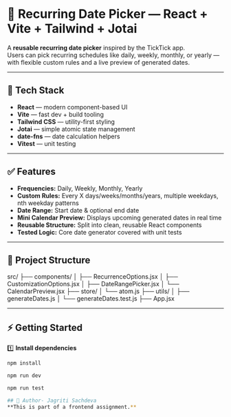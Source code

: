 # 📅 Recurring Date Picker — React + Vite + Tailwind + Jotai

A **reusable recurring date picker** inspired by the TickTick app.  
Users can pick recurring schedules like daily, weekly, monthly, or yearly — with flexible custom rules and a live preview of generated dates.

---

## 🚀 Tech Stack

- **React** — modern component-based UI
- **Vite** — fast dev + build tooling
- **Tailwind CSS** — utility-first styling
- **Jotai** — simple atomic state management
- **date-fns** — date calculation helpers
- **Vitest** — unit testing

---

## ✅ Features

- **Frequencies:** Daily, Weekly, Monthly, Yearly
- **Custom Rules:** Every X days/weeks/months/years, multiple weekdays, nth weekday patterns
- **Date Range:** Start date & optional end date
- **Mini Calendar Preview:** Displays upcoming generated dates in real time
- **Reusable Structure:** Split into clean, reusable React components
- **Tested Logic:** Core date generator covered with unit tests

---

## 📂 Project Structure

src/
├── components/
│ ├── RecurrenceOptions.jsx
│ ├── CustomizationOptions.jsx
│ ├── DateRangePicker.jsx
│ └── CalendarPreview.jsx
├── store/
│ └── atom.js
├── utils/
│ ├── generateDates.js
│ └── generateDates.test.js
├── App.jsx


---

## ⚡️ Getting Started


1️⃣ **Install dependencies**
```bash
npm install

npm run dev

npm run test

## 👋 Author- Jagriti Sachdeva
**This is part of a frontend assignment.**